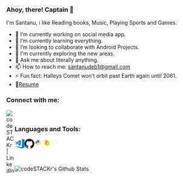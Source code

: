 ### Ahoy, there! Captain 👋 

I'm Santanu, i like Reading books, Music, Playing Sports and Games.

- 🔭 I’m currently working on social media app.
- 🌱 I’m currently learning everything.
- 👯 I’m looking to collaborate with Android Projects.
- 🤔 I'm currently exploring the new areas.
- 💬 Ask me about literally anything.
- 📫 How to reach me: santanudeb1@gmail.com
- ⚡ Fun fact: Halleys Comet won’t orbit past Earth again until 2061.
- 📝[Resume](https://github.com/santanudeb/Docs/blob/master/Santanu_Deb_Resume.pdf)

### Connect with me:

[<img align="left" alt="codeSTACKr | LinkedIn" width="22px" src="https://cdn.jsdelivr.net/npm/simple-icons@v3/icons/linkedin.svg" />][linkedin]

<br />

### Languages and Tools:

[<img align="left" alt="Visual Studio Code" width="26px" src="https://raw.githubusercontent.com/github/explore/80688e429a7d4ef2fca1e82350fe8e3517d3494d/topics/visual-studio-code/visual-studio-code.png" />][linkedin]
[<img align="left" alt="GitHub" width="26px" src="https://raw.githubusercontent.com/github/explore/78df643247d429f6cc873026c0622819ad797942/topics/github/github.png" />][linkedin]
<code><img height="20" src="https://raw.githubusercontent.com/github/explore/80688e429a7d4ef2fca1e82350fe8e3517d3494d/topics/python/python.png"></code>
<code><img height="20" src="https://raw.githubusercontent.com/github/explore/80688e429a7d4ef2fca1e82350fe8e3517d3494d/topics/firebase/firebase.png"></code>

<br />
<br />

<img align="left" alt="codeSTACKr's Github Stats" src="https://github-readme-stats.vercel.app/api?username=santanudeb&show_icons=true&hide_border=true" />

[linkedin]: https://www.linkedin.com/in/santanu-deb-ca/ 

